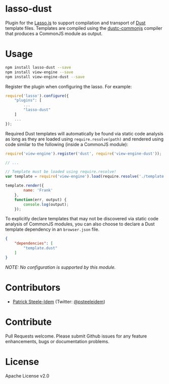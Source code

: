lasso-dust
===============

Plugin for the [Lasso.js](https://github.com/lasso-js/lasso) to support compilation and transport of [Dust](http://www.dustjs.com/) template files. Templates are compiled using the [dustc-commonjs](https://github.com/patrick-steele-idem/dustc-commonjs) compiler that produces a CommonJS module as output.

# Usage

```bash
npm install lasso-dust --save
npm install view-engine --save
npm install view-engine-dust --save
```

Register the plugin when configuring the lasso. For example:

```js
require('lasso').configure({
    "plugins": [
        ...
        "lasso-dust"
    ]
    ...
});
```

Required Dust templates will automatically be found via static code analysis as long as they are loaded using `require.resolve(path)` and rendered using code similar to the following (inside a CommonJS module):

```javascript
require('view-engine').register('dust', require('view-engine-dust'));

// ...

// Template must be loaded using require.resolve!
var template = require('view-engine').load(require.resolve('./template.dust'));

template.render({
        name: 'Frank'
    },
    function(err, output) {
        console.log(output);
    });
```

To explicitly declare templates that may not be discovered via static code analysis of CommonJS modules, you can also choose to declare a Dust template dependency in an `browser.json` file.

```json
{
    "dependencies": [
        "template.dust"
    ]
}
```

_NOTE: No configuration is supported by this module._

# Contributors

* [Patrick Steele-Idem](https://github.com/patrick-steele-idem) (Twitter: [@psteeleidem](http://twitter.com/psteeleidem))

# Contribute

Pull Requests welcome. Please submit Github issues for any feature enhancements, bugs or documentation problems.

# License

Apache License v2.0
